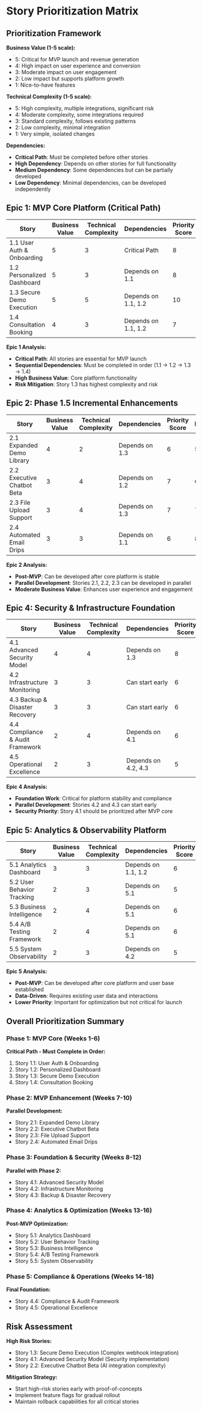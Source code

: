 # Story Prioritization Matrix

## Prioritization Framework

**Business Value (1-5 scale):**
- 5: Critical for MVP launch and revenue generation
- 4: High impact on user experience and conversion
- 3: Moderate impact on user engagement
- 2: Low impact but supports platform growth
- 1: Nice-to-have features

**Technical Complexity (1-5 scale):**
- 5: High complexity, multiple integrations, significant risk
- 4: Moderate complexity, some integrations required
- 3: Standard complexity, follows existing patterns
- 2: Low complexity, minimal integration
- 1: Very simple, isolated changes

**Dependencies:**
- **Critical Path**: Must be completed before other stories
- **High Dependency**: Depends on other stories for full functionality
- **Medium Dependency**: Some dependencies but can be partially developed
- **Low Dependency**: Minimal dependencies, can be developed independently

## Epic 1: MVP Core Platform (Critical Path)

| Story | Business Value | Technical Complexity | Dependencies | Priority Score | Rank |
|-------|---------------|---------------------|--------------|----------------|------|
| 1.1 User Auth & Onboarding | 5 | 3 | Critical Path | 8 | 1 |
| 1.2 Personalized Dashboard | 5 | 3 | Depends on 1.1 | 8 | 2 |
| 1.3 Secure Demo Execution | 5 | 5 | Depends on 1.1, 1.2 | 10 | 3 |
| 1.4 Consultation Booking | 4 | 3 | Depends on 1.1, 1.2 | 7 | 4 |

**Epic 1 Analysis:**
- **Critical Path**: All stories are essential for MVP launch
- **Sequential Dependencies**: Must be completed in order (1.1 → 1.2 → 1.3 → 1.4)
- **High Business Value**: Core platform functionality
- **Risk Mitigation**: Story 1.3 has highest complexity and risk

## Epic 2: Phase 1.5 Incremental Enhancements

| Story | Business Value | Technical Complexity | Dependencies | Priority Score | Rank |
|-------|---------------|---------------------|--------------|----------------|------|
| 2.1 Expanded Demo Library | 4 | 2 | Depends on 1.3 | 6 | 5 |
| 2.2 Executive Chatbot Beta | 3 | 4 | Depends on 1.2 | 7 | 6 |
| 2.3 File Upload Support | 3 | 4 | Depends on 1.3 | 7 | 7 |
| 2.4 Automated Email Drips | 3 | 3 | Depends on 1.1 | 6 | 8 |

**Epic 2 Analysis:**
- **Post-MVP**: Can be developed after core platform is stable
- **Parallel Development**: Stories 2.1, 2.2, 2.3 can be developed in parallel
- **Moderate Business Value**: Enhances user experience and engagement

## Epic 4: Security & Infrastructure Foundation

| Story | Business Value | Technical Complexity | Dependencies | Priority Score | Rank |
|-------|---------------|---------------------|--------------|----------------|------|
| 4.1 Advanced Security Model | 4 | 4 | Depends on 1.3 | 8 | 9 |
| 4.2 Infrastructure Monitoring | 3 | 3 | Can start early | 6 | 10 |
| 4.3 Backup & Disaster Recovery | 3 | 3 | Can start early | 6 | 11 |
| 4.4 Compliance & Audit Framework | 2 | 4 | Depends on 4.1 | 6 | 12 |
| 4.5 Operational Excellence | 2 | 3 | Depends on 4.2, 4.3 | 5 | 13 |

**Epic 4 Analysis:**
- **Foundation Work**: Critical for platform stability and compliance
- **Parallel Development**: Stories 4.2 and 4.3 can start early
- **Security Priority**: Story 4.1 should be prioritized after MVP core

## Epic 5: Analytics & Observability Platform

| Story | Business Value | Technical Complexity | Dependencies | Priority Score | Rank |
|-------|---------------|---------------------|--------------|----------------|------|
| 5.1 Analytics Dashboard | 3 | 3 | Depends on 1.1, 1.2 | 6 | 14 |
| 5.2 User Behavior Tracking | 2 | 3 | Depends on 5.1 | 5 | 15 |
| 5.3 Business Intelligence | 2 | 4 | Depends on 5.1 | 6 | 16 |
| 5.4 A/B Testing Framework | 2 | 4 | Depends on 5.1 | 6 | 17 |
| 5.5 System Observability | 2 | 3 | Depends on 4.2 | 5 | 18 |

**Epic 5 Analysis:**
- **Post-MVP**: Can be developed after core platform and user base established
- **Data-Driven**: Requires existing user data and interactions
- **Lower Priority**: Important for optimization but not critical for launch

## Overall Prioritization Summary

### Phase 1: MVP Core (Weeks 1-6)
**Critical Path - Must Complete in Order:**
1. Story 1.1: User Auth & Onboarding
2. Story 1.2: Personalized Dashboard  
3. Story 1.3: Secure Demo Execution
4. Story 1.4: Consultation Booking

### Phase 2: MVP Enhancement (Weeks 7-10)
**Parallel Development:**
- Story 2.1: Expanded Demo Library
- Story 2.2: Executive Chatbot Beta
- Story 2.3: File Upload Support
- Story 2.4: Automated Email Drips

### Phase 3: Foundation & Security (Weeks 8-12)
**Parallel with Phase 2:**
- Story 4.1: Advanced Security Model
- Story 4.2: Infrastructure Monitoring
- Story 4.3: Backup & Disaster Recovery

### Phase 4: Analytics & Optimization (Weeks 13-16)
**Post-MVP Optimization:**
- Story 5.1: Analytics Dashboard
- Story 5.2: User Behavior Tracking
- Story 5.3: Business Intelligence
- Story 5.4: A/B Testing Framework
- Story 5.5: System Observability

### Phase 5: Compliance & Operations (Weeks 14-18)
**Final Foundation:**
- Story 4.4: Compliance & Audit Framework
- Story 4.5: Operational Excellence

## Risk Assessment

**High Risk Stories:**
- Story 1.3: Secure Demo Execution (Complex webhook integration)
- Story 4.1: Advanced Security Model (Security implementation)
- Story 2.2: Executive Chatbot Beta (AI integration complexity)

**Mitigation Strategy:**
- Start high-risk stories early with proof-of-concepts
- Implement feature flags for gradual rollout
- Maintain rollback capabilities for all critical stories

